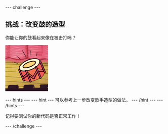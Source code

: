 \--- challenge \---

## 挑战：改变鼓的造型

你能让你的鼓看起来像在被击打吗？

![截屏](images/band-drum-final.png)

\--- hints \--- \--- hint \--- 可以参考上一步改变歌手造型的做法。 \--- /hint \--- \--- /hints \---

记得要测试你的新代码是否正常工作！

\--- /challenge \---